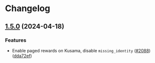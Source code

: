 # Changelog

## [1.5.0](https://github.com/paritytech/polkadot-staking-dashboard/compare/v1.4.0...v1.5.0) (2024-04-18)


### Features

* Enable paged rewards on Kusama, disable `missing_identity` ([#2088](https://github.com/paritytech/polkadot-staking-dashboard/issues/2088)) ([dda72ef](https://github.com/paritytech/polkadot-staking-dashboard/commit/dda72efb2f6569ecca99c67258d8ab732371f07b))
